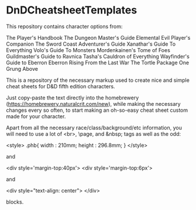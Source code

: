 # DnDCheatsheetTemplates

This repository contains character options from:

The Player's Handbook
The Dungeon Master's Guide
Elemental Evil Player's Companion
The Sword Coast Adventurer's Guide
Xanathar's Guide To Everything
Volo's Guide To Monsters
Mordenkainen's Tome of Foes
Guildmaster's Guide to Ravnica
Tasha's Cauldron of Everything
Wayfinder's Guide to Eberron
Eberron Rising From the Last War
The Tortle Package
One Grung Above




This is a repository of the necessary markup used to create nice and simple cheat sheets for D&D fifth edition characters.

Just copy-paste the text directly into the homebrewery (https://homebrewery.naturalcrit.com/new),
while making the necessary changes every so often,
to start making an oh-so-easy cheat sheet custom made for your character.


Apart from all the necessary race/class/background/etc information, you will need to use a lot of \<br>, \\page, and \&nbsp; tags
as well as the odd:

\<style>
  .phb{
    width : 210mm;
    height : 296.8mm;
  }
\</style>

and

\<div style='margin-top:40px'></div>
\<div style='margin-top:6px'></div>

and

\<div style="text-align: center">
\</div>


blocks.
